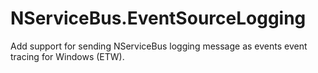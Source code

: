 # NServiceBus.EventSourceLogging
Add support for sending NServiceBus logging message as events event tracing for Windows (ETW).
